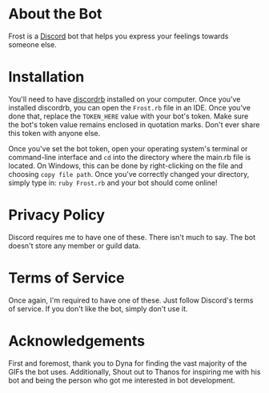 # About the Bot
Frost is a [Discord](https://discord.com/) bot that helps you express your feelings towards someone else.

# Installation 
You'll need to have [discordrb](https://github.com/shardlab/discordrb) installed on your computer. Once you've installed discordrb, you can open the ```Frost.rb``` file in an IDE. Once you've done that, replace the ```TOKEN_HERE``` value with your bot's token. Make sure the bot's token value remains enclosed in quotation marks. Don't ever share this token with anyone else.

Once you've set the bot token, open your operating system's terminal or command-line interface and ```cd``` into the directory where the main.rb file is located. On Windows, this can be done by right-clicking on the file and choosing ```copy file path```. Once you've correctly changed your directory, simply type in: ```ruby Frost.rb``` and your bot should come online! 

# Privacy Policy
Discord requires me to have one of these. There isn't much to say. The bot doesn't store any member or guild data.

# Terms of Service
Once again, I'm required to have one of these. Just follow Discord's terms of service. If you don't like the bot, simply don't use it. 

# Acknowledgements 
First and foremost, thank you to Dyna for finding the vast majority of the GIFs the bot uses. Additionally, Shout out to Thanos for inspiring me with his bot and being the person who got me interested in bot development. 
